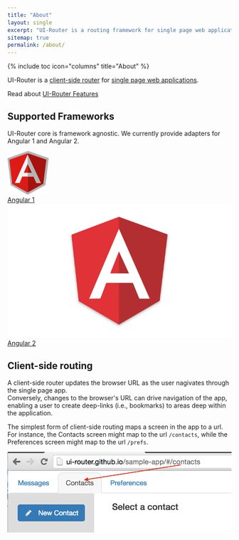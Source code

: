 ```yaml
---
title: "About"
layout: single
excerpt: "UI-Router is a routing framework for single page web applications"
sitemap: true
permalink: /about/
---
```


{% include toc icon="columns" title="About" %}

UI-Router is a [client-side router](#client-side-routing) for [single page web applications](https://en.wikipedia.org/wiki/Single-page_application).

Read about [UI-Router Features](/about/features)

## Supported Frameworks

UI-Router core is framework agnostic.  We currently provide adapters for Angular 1 and Angular 2.

<div class="about_frameworks">
  <div><a href="/tutorial/ng1"><img src="/images/logos/angular1.png"><div>Angular 1</div></a></div>
  <div><a href="/tutorial/ng2"><img src="/images/logos/angular2.png"><div>Angular 2</div></a></div>
</div>


## Client-side routing

A client-side router updates the browser URL as the user nagivates through the single page app.  
Conversely, changes to the browser's URL can drive navigation of the app, enabling
a user to create deep-links (i.e., bookmarks) to areas deep within the application.

The simplest form of client-side routing maps a screen in the app to a url.  For instance, the Contacts
screen might map to the url `/contacts`, while the Preferences screen might map to the url `/prefs`.

![contacts feature has contacts url](/images/about/contacts-url.png)
